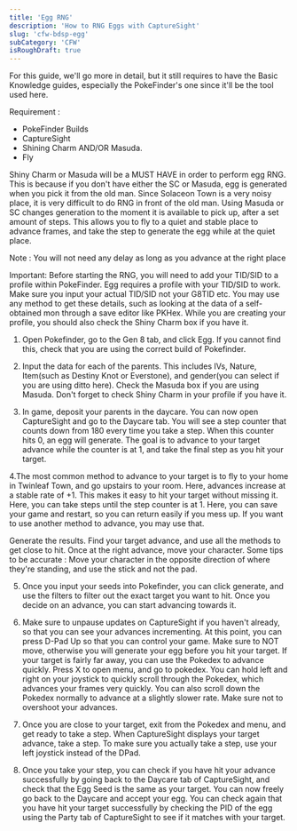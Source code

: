 ```yaml
---
title: 'Egg RNG'
description: 'How to RNG Eggs with CaptureSight'
slug: 'cfw-bdsp-egg'
subCategory: 'CFW'
isRoughDraft: true
---
```


For this guide, we'll go more in detail, but it still requires to have the Basic Knowledge guides, especially the PokeFinder's one since it'll be the tool used here.

Requirement :

- PokeFinder Builds
- CaptureSight
- Shining Charm AND/OR Masuda.
- Fly

Shiny Charm or Masuda will be a MUST HAVE in order to perform egg RNG. This is because if you don't have either the SC or Masuda, egg is generated when you pick it from the old man. Since Solaceon Town is a very noisy place, it is very difficult to do RNG in front of the old man. Using Masuda or SC changes generation to the moment it is available to pick up, after a set amount of steps. This allows you to fly to a quiet and stable place to advance frames, and take the step to generate the egg while at the quiet place.

Note : You will not need any delay as long as you advance at the right place

Important: Before starting the RNG, you will need to add your TID/SID to a profile within PokeFinder. Egg requires a profile with your TID/SID to work. Make sure you input your actual TID/SID not your G8TID etc. You may use any method to get these details, such as looking at the data of a self-obtained mon through a save editor like PKHex. While you are creating your profile, you should also check the Shiny Charm box if you have it.

1. Open Pokefinder, go to the Gen 8 tab, and click Egg. If you cannot find this, check that you are using the correct build of Pokefinder.

2. Input the data for each of the parents. This includes IVs, Nature, Item(such as Destiny Knot or Everstone), and gender(you can select if you are using ditto here). Check the Masuda box if you are using Masuda. Don't forget to check Shiny Charm in your profile if you have it.

3. In game, deposit your parents in the daycare. You can now open CaptureSight and go to the Daycare tab. You will see a step counter that counts down from 180 every time you take a step. When this counter hits 0, an egg will generate. The goal is to advance to your target advance while the counter is at 1, and take the final step as you hit your target.

4.The most common method to advance to your target is to fly to your home in Twinleaf Town, and go upstairs to your room. Here, advances increase at a stable rate of +1. This makes it easy to hit your target without missing it. Here, you can take steps until the step counter is at 1. Here, you can save your game and restart, so you can return easily if you mess up. If you want to use another method to advance, you may use that.

Generate the results. Find your target advance, and use all the methods to get close to hit.
Once at the right advance, move your character. Some tips to be accurate : Move your character in the opposite direction of where they're standing, and use the stick and not the pad.

5. Once you input your seeds into Pokefinder, you can click generate, and use the filters to filter out the exact target you want to hit. Once you decide on an advance, you can start advancing towards it.

6. Make sure to unpause updates on CaptureSight if you haven't already, so that you can see your advances incrementing. At this point, you can press D-Pad Up so that you can control your game. Make sure to NOT move, otherwise you will generate your egg before you hit your target. If your target is fairly far away, you can use the Pokedex to advance quickly. Press X to open menu, and go to pokedex. You can hold left and right on your joystick to quickly scroll through the Pokedex, which advances your frames very quickly. You can also scroll down the Pokedex normally to advance at a slightly slower rate. Make sure not to overshoot your advances.

7. Once you are close to your target, exit from the Pokedex and menu, and get ready to take a step. When CaptureSight displays your target advance, take a step. To make sure you actually take a step, use your left joystick instead of the DPad.

8. Once you take your step, you can check if you have hit your advance successfully by going back to the Daycare tab of CaptureSight, and check that the Egg Seed is the same as your target. You can now freely go back to the Daycare and accept your egg. You can check again that you have hit your target successfully by checking the PID of the egg using the Party tab of CaptureSight to see if it matches with your target.
